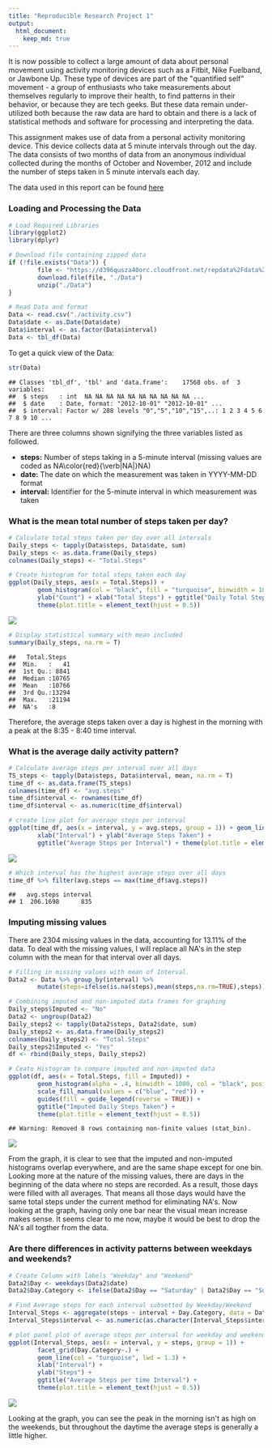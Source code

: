 ```yaml
---
title: "Reproducible Research Project 1"
output: 
  html_document:
    keep_md: true
---
```



It is now possible to collect a large amount of data about personal movement using activity monitoring devices such as a Fitbit, Nike Fuelband, or Jawbone Up. These type of devices are part of the "quantified self" movement - a group of enthusiasts who take measurements about themselves regularly to improve their health, to find patterns in their behavior, or because they are tech geeks. But these data remain under-utilized both because the raw data are hard to obtain and there is a lack of statistical methods and software for processing and interpreting the data.

This assignment makes use of data from a personal activity monitoring device. This device collects data at 5 minute intervals through out the day. The data consists of two months of data from an anonymous individual collected during the months of October and November, 2012 and include the number of steps taken in 5 minute intervals each day.

The data used in this report can be found [here](https://d396qusza40orc.cloudfront.net/repdata%2Fdata%2Factivity.zip)

### Loading and Processing the Data

```r
# Load Required Libraries
library(ggplot2)
library(dplyr)

# Download file containing zipped data
if (!file.exists("Data")) {
        file <- "https://d396qusza40orc.cloudfront.net/repdata%2Fdata%2Factivity.zip"
        download.file(file, "./Data")
        unzip("./Data")
}

# Read Data and format
Data <- read.csv("./activity.csv")
Data$date <- as.Date(Data$date)
Data$interval <- as.factor(Data$interval)
Data <- tbl_df(Data)
```
To get a quick view of the Data:

```r
str(Data)
```

```
## Classes 'tbl_df', 'tbl' and 'data.frame':	17568 obs. of  3 variables:
##  $ steps   : int  NA NA NA NA NA NA NA NA NA NA ...
##  $ date    : Date, format: "2012-10-01" "2012-10-01" ...
##  $ interval: Factor w/ 288 levels "0","5","10","15",..: 1 2 3 4 5 6 7 8 9 10 ...
```

There are three columns shown signifying the three variables listed as followed.

- **steps:** Number of steps taking in a 5-minute interval (missing values are coded as NA\color{red}{\verb|NA|}NA)
- **date:** The date on which the measurement was taken in YYYY-MM-DD format
- **interval:** Identifier for the 5-minute interval in which measurement was taken

### What is the mean total number of steps taken per day?

```r
# Calculate total steps taken per day over all intervals
Daily_steps <- tapply(Data$steps, Data$date, sum)
Daily_steps <- as.data.frame(Daily_steps)
colnames(Daily_steps) <- "Total.Steps"

# Create histogram for total steps taken each day
ggplot(Daily_steps, aes(x = Total.Steps)) + 
        geom_histogram(col = "black", fill = "turquoise", binwidth = 1000) + 
        ylab("Count") + xlab("Total Steps") + ggtitle("Daily Total Steps Taken") +
        theme(plot.title = element_text(hjust = 0.5))
```

![](Proj1_files/figure-html/Steps_Histogram-1.png)<!-- -->

```r
# Display statistical summary with mean included
summary(Daily_steps, na.rm = T)
```

```
##   Total.Steps   
##  Min.   :   41  
##  1st Qu.: 8841  
##  Median :10765  
##  Mean   :10766  
##  3rd Qu.:13294  
##  Max.   :21194  
##  NA's   :8
```
Therefore, the average steps taken over a day is highest in the morning with a peak at the 8:35 - 8:40 time interval.



### What is the average daily activity pattern?

```r
# Calculate average steps per interval over all days
TS_steps <- tapply(Data$steps, Data$interval, mean, na.rm = T)
time_df <- as.data.frame(TS_steps)
colnames(time_df) <- "avg.steps"
time_df$interval <- rownames(time_df)
time_df$interval <- as.numeric(time_df$interval)

# create line plot for average steps per interval
ggplot(time_df, aes(x = interval, y = avg.steps, group = 1)) + geom_line(col = "turquoise", lwd = 0.8) +
        xlab("Interval") + ylab("Average Steps Taken") +
        ggtitle("Average Steps per Interval") + theme(plot.title = element_text(hjust = 0.5))
```

![](Proj1_files/figure-html/Interval_Line_Plot-1.png)<!-- -->

```r
# Which interval has the highest average steps over all days
time_df %>% filter(avg.steps == max(time_df$avg.steps))
```

```
##   avg.steps interval
## 1  206.1698      835
```

### Imputing missing values

There are 2304 missing values in the data, accounting for 13.11% of the data. To deal with the missing values, I will replace all NA's in the step column with the mean for that interval over all days.


```r
# Filling in missing values with mean of Interval. 
Data2 <- Data %>% group_by(interval) %>%
        mutate(steps=ifelse(is.na(steps),mean(steps,na.rm=TRUE),steps))

# Combining imputed and non-imputed data frames for graphing 
Daily_steps$Imputed <- "No"
Data2 <- ungroup(Data2)
Daily_steps2 <- tapply(Data2$steps, Data2$date, sum)
Daily_steps2 <- as.data.frame(Daily_steps2)
colnames(Daily_steps2) <- "Total.Steps"
Daily_steps2$Imputed <- "Yes"
df <- rbind(Daily_steps, Daily_steps2)

# Ceate Histogram to compare imputed and non-imputed data
ggplot(df, aes(x = Total.Steps, fill = Imputed)) + 
        geom_histogram(alpha = .4, binwidth = 1000, col = "black", position = "identity") +
        scale_fill_manual(values = c("blue", "red")) + 
        guides(fill = guide_legend(reverse = TRUE)) + 
        ggtitle("Imputed Daily Steps Taken") +
        theme(plot.title = element_text(hjust = 0.5))
```

```
## Warning: Removed 8 rows containing non-finite values (stat_bin).
```

![](Proj1_files/figure-html/Imputed_Histogram-1.png)<!-- -->

From the graph, it is clear to see that the imputed and non-imputed histograms overlap everywhere, and are the same shape except for one bin. Looking more at the nature of the missing values, there are days in the beginning of the data where no steps are recorded. As a result, those days were filled with all averages. That means all those days would have the same total steps under the current method for eliminating NA's. Now looking at the graph, having only one bar near the visual mean increase makes sense. It seems clear to me now, maybe it would be best to drop the NA's all togther from the data.

### Are there differences in activity patterns between weekdays and weekends?

```r
# Create Column with labels "Weekday" and "Weekend"
Data2$Day <- weekdays(Data2$date)
Data2$Day.Category <- ifelse(Data2$Day == "Saturday" | Data2$Day == "Sunday", "Weekend", "Weekday")

# Find Average steps for each interval subsetted by Weekday/Weekend
Interval_Steps <- aggregate(steps ~ interval + Day.Category, data = Data2, mean)
Interval_Steps$interval <- as.numeric(as.character(Interval_Steps$interval))

# plot panel plot of average steps per interval for weekday and weekend days
ggplot(Interval_Steps, aes(x = interval, y = steps, group = 1)) + 
        facet_grid(Day.Category~.) + 
        geom_line(col = "turquoise", lwd = 1.3) +
        xlab("Interval") +
        ylab("Steps") +
        ggtitle("Average Steps per time Interval") + 
        theme(plot.title = element_text(hjust = 0.5))
```

![](Proj1_files/figure-html/Panel_Plot-1.png)<!-- -->

Looking at the graph, you can see the peak in the morning isn't as high on the weekends, but throughout the daytime the average steps is generally a little higher. 








